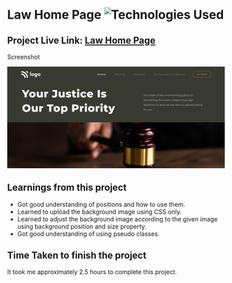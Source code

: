 # Law Home Page ![Technologies Used](https://img.shields.io/badge/Technologies-HTML%2FCSS-green)

## Project Live Link: [Law Home Page](https://justice-home-page.netlify.app/)

Screenshot

![Project Screenshot](./Screenshot.png)

## Learnings from this project

- Got good understanding of positions and how to use them.
- Learned to upload the background image using CSS only.
- Learned to adjust the background image according to the given image using background position and size property.
- Got good understanding of using pseudo classes.

## Time Taken to finish the project

It took me approximately 2.5 hours to complete this project.

